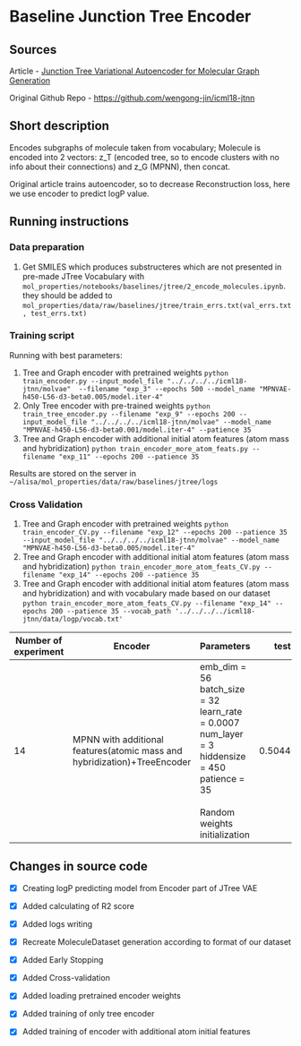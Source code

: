 # Baseline Junction Tree Encoder

## Sources

Article - [Junction Tree Variational Autoencoder for Molecular Graph Generation](https://arxiv.org/pdf/1802.04364%5D)

Original Github Repo - https://github.com/wengong-jin/icml18-jtnn

## Short description

Encodes subgraphs of molecule taken from vocabulary;
Molecule is encoded into 2 vectors: z_T (encoded tree, so to encode clusters with no info about their connections) and z_G (MPNN), then concat.

Original article trains autoencoder, so to decrease Reconstruction loss, here we use encoder to predict logP value.

## Running instructions 

### Data preparation

1. Get SMILES which produces substructeres which are not presented in pre-made JTree Vocabulary with ```mol_properties/notebooks/baselines/jtree/2_encode_molecules.ipynb```. they should be added to ```mol_properties/data/raw/baselines/jtree/train_errs.txt(val_errs.txt, test_errs.txt)```




### Training script

Running with best parameters:

1. Tree and Graph encoder with pretrained weights
```python train_encoder.py --input_model_file "../../../../icml18-jtnn/molvae"  --filename "exp_3" --epochs 500 --model_name "MPNVAE-h450-L56-d3-beta0.005/model.iter-4"```
2. Only Tree encoder with pre-trained weights
```python train_tree_encoder.py --filename "exp_9" --epochs 200 --input_model_file "../../../../icml18-jtnn/molvae" --model_name "MPNVAE-h450-L56-d3-beta0.001/model.iter-4" --patience 35```
3. Tree and Graph encoder with additional initial atom features (atom mass and hybridization)
```python train_encoder_more_atom_feats.py --filename "exp_11" --epochs 200 --patience 35```

Results are stored on the server in `~/alisa/mol_properties/data/raw/baselines/jtree/logs`



### Cross Validation

1. Tree and Graph encoder with pretrained weights
```python train_encoder_CV.py --filename "exp_12" --epochs 200 --patience 35 --input_model_file "../../../../icml18-jtnn/molvae" --model_name "MPNVAE-h450-L56-d3-beta0.005/model.iter-4"```
2. Tree and Graph encoder with additional initial atom features (atom mass and hybridization)
```python train_encoder_more_atom_feats_CV.py --filename "exp_14" --epochs 200 --patience 35```
3. Tree and Graph encoder with additional initial atom features (atom mass and hybridization) and with vocabulary made based on our dataset
```python train_encoder_more_atom_feats_CV.py --filename "exp_14" --epochs 200 --patience 35 --vocab_path '../../../../icml18-jtnn/data/logp/vocab.txt' ```

| Number of experiment | Encoder | Parameters | test RMSE | test R2 | val RMSE | val R2 | train RMSE | train R2 |
| --- | --- | --- | --- | --- | --- | --- | --- | --- |
| 14 | MPNN with additional features(atomic mass and hybridization)+TreeEncoder | emb_dim = 56<br/>batch_size  = 32<br/>learn_rate = 0.0007<br/>num_layer = 3<br/>hiddensize = 450<br/>patience = 35<br/><br/>Random weights initialization | 0.5044+-0.0052 | 0.9235+-0.0014 | 0.5194+-0.0087 | 0.9222+-0.0020 |  0.1612+-0.0126 | 0.9738+-0.0040 |



## Changes in source code

- [x] Creating logP predicting model from Encoder part of JTree VAE
- [x] Added calculating of R2 score
- [x] Added logs writing
- [x] Recreate MoleculeDataset generation according to format of our dataset
- [x] Added Early Stopping
- [x] Added Cross-validation
- [x] Added loading pretrained encoder weights
- [x] Added training of only tree encoder
- [x] Added training of encoder with additional atom initial features





